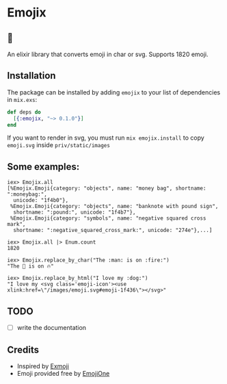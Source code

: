 # Emojix

## 💩

An elixir library that converts emoji in char or svg. Supports 1820 emoji.

## Installation

The package can be installed by adding `emojix` to your list of dependencies in `mix.exs`:

```elixir
def deps do
  [{:emojix, "~> 0.1.0"}]
end
```

If you want to render in svg, you must run `mix emojix.install` to copy `emoji.svg` inside `priv/static/images`

## Some examples:

```iex
iex> Emojix.all
[%Emojix.Emoji{category: "objects", name: "money bag", shortname: ":moneybag:",
  unicode: "1f4b0"},
 %Emojix.Emoji{category: "objects", name: "banknote with pound sign",
  shortname: ":pound:", unicode: "1f4b7"},
 %Emojix.Emoji{category: "symbols", name: "negative squared cross mark",
  shortname: ":negative_squared_cross_mark:", unicode: "274e"},...]

iex> Emojix.all |> Enum.count
1820

iex> Emojix.replace_by_char("The :man: is on :fire:")
"The 👨 is on 🔥"

iex> Emojix.replace_by_html("I love my :dog:")
"I love my <svg class='emoji-icon'><use xlink:href=\"/images/emoji.svg#emoji-1f436\"></svg>"
```

## TODO

- [ ] write the documentation

## Credits

* Inspired by [Exmoji](https://github.com/mroth/exmoji)
* Emoji provided free by [EmojiOne](http://emojione.com/)
